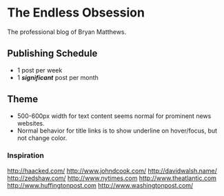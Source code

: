 The Endless Obsession
=====================

The professional blog of Bryan Matthews.

Publishing Schedule
-------------------

* 1 post per week
* 1 _**significant**_ post per month

Theme
-----

* 500-600px width for text content seems normal for prominent news websites.
* Normal behavior for title links is to show underline on hover/focus, but not change color.

### Inspiration

http://haacked.com/
http://www.johndcook.com/
http://davidwalsh.name/
http://zedshaw.com/
http://www.nytimes.com
http://www.theatlantic.com
http://www.huffingtonpost.com
http://www.washingtonpost.com/
